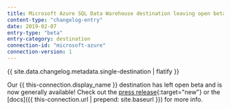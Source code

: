 ```yaml
---
title: Microsoft Azure SQL Data Warehouse destination leaving open beta
content-type: "changelog-entry"
date: 2019-02-07
entry-type: "beta"
entry-category: destination
connection-id: "microsoft-azure"
connection-version: 1
---
```


{{ site.data.changelog.metadata.single-destination | flatify }}

Our {{ this-connection.display_name }} destination has left open beta and is now generally available! Check out the [press release](https://www.talend.com/about-us/press-releases/talend-introduces-fast-frictionless-data-loading-for-microsoft-azure/?utm_medium=socialpost&utm_source=twitter&utm_campaign=news){:target="new"} or the [docs]({{ this-connection.url | prepend: site.baseurl }}) for more info.